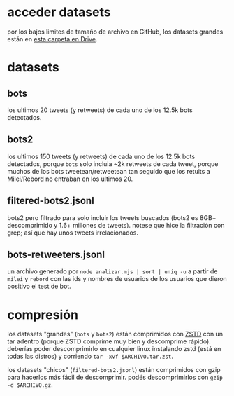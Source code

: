 # acceder datasets

por los bajos limites de tamaño de archivo en GitHub, los datasets grandes están en [esta carpeta en Drive](https://drive.google.com/drive/folders/1E-YRFkDWXC-xdWO4yR_-HOqmnP9DVPAv?usp=sharing).

# datasets

## bots

los ultimos 20 tweets (y retweets) de cada uno de los 12.5k bots detectados.

## bots2

los ultimos 150 tweets (y retweets) de cada uno de los 12.5k bots detectados, porque `bots` solo incluia ~2k retweets de cada tweet, porque muchos de los bots tweetean/retweetean tan seguido que los retuits a Milei/Rebord no entraban en los ultimos 20.

## filtered-bots2.jsonl

bots2 pero filtrado para solo incluir los tweets buscados (bots2 es 8GB+ descomprimido y 1.6+ millones de tweets). notese que hice la filtración con grep; así que hay unos tweets irrelacionados.

## bots-retweeters.jsonl

un archivo generado por `node analizar.mjs | sort | uniq -u` a partir de `milei` y `rebord` con las ids y nombres de usuarios de los usuarios que dieron positivo el test de bot.

# compresión

los datasets "grandes" (`bots` y `bots2`) están comprimidos con [ZSTD](https://github.com/facebook/zstd) con un tar adentro (porque ZSTD comprime muy bien y descomprime rápido). deberías poder descomprimirlo en cualquier linux instalando zstd (está en todas las distros) y corriendo `tar -xvf $ARCHIVO.tar.zst`.

los datasets "chicos" (`filtered-bots2.jsonl`) están comprimidos con gzip para hacerlos más fácil de descomprimir. podés descomprimirlos con `gzip -d $ARCHIVO.gz`.
